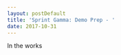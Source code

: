 ```yaml
---
layout: postDefault
title: 'Sprint Gamma: Demo Prep - '
date: 2017-10-31
---
```


In the works

<!--excerpt-->
